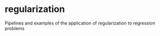 # regularization
Pipelines and examples of the application of regularization to regression problems
